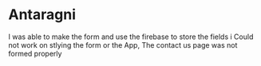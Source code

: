 # Antaragni

I was able to make the form and use the firebase to store the fields i Could not work on stlying the form or the App, The contact us page was not formed properly
